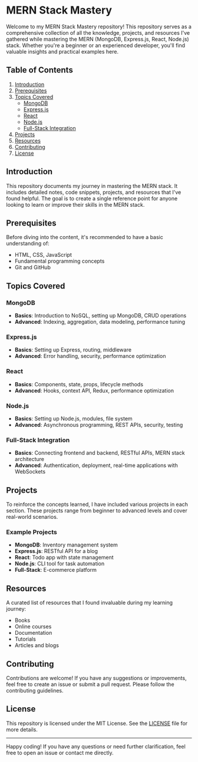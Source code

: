 # MERN Stack Mastery

Welcome to my MERN Stack Mastery repository! This repository serves as a comprehensive collection of all the knowledge, projects, and resources I've gathered while mastering the MERN (MongoDB, Express.js, React, Node.js) stack. Whether you're a beginner or an experienced developer, you'll find valuable insights and practical examples here.

## Table of Contents

1. [Introduction](#introduction)
2. [Prerequisites](#prerequisites)
3. [Topics Covered](#topics-covered)
   - [MongoDB](#mongodb)
   - [Express.js](#expressjs)
   - [React](#react)
   - [Node.js](#nodejs)
   - [Full-Stack Integration](#full-stack-integration)
4. [Projects](#projects)
5. [Resources](#resources)
6. [Contributing](#contributing)
7. [License](#license)

## Introduction

This repository documents my journey in mastering the MERN stack. It includes detailed notes, code snippets, projects, and resources that I've found helpful. The goal is to create a single reference point for anyone looking to learn or improve their skills in the MERN stack.

## Prerequisites

Before diving into the content, it's recommended to have a basic understanding of:
- HTML, CSS, JavaScript
- Fundamental programming concepts
- Git and GitHub


## Topics Covered

### MongoDB
- **Basics**: Introduction to NoSQL, setting up MongoDB, CRUD operations
- **Advanced**: Indexing, aggregation, data modeling, performance tuning

### Express.js
- **Basics**: Setting up Express, routing, middleware
- **Advanced**: Error handling, security, performance optimization

### React
- **Basics**: Components, state, props, lifecycle methods
- **Advanced**: Hooks, context API, Redux, performance optimization

### Node.js
- **Basics**: Setting up Node.js, modules, file system
- **Advanced**: Asynchronous programming, REST APIs, security, testing

### Full-Stack Integration
- **Basics**: Connecting frontend and backend, RESTful APIs, MERN stack architecture
- **Advanced**: Authentication, deployment, real-time applications with WebSockets

## Projects

To reinforce the concepts learned, I have included various projects in each section. These projects range from beginner to advanced levels and cover real-world scenarios.

### Example Projects
- **MongoDB**: Inventory management system
- **Express.js**: RESTful API for a blog
- **React**: Todo app with state management
- **Node.js**: CLI tool for task automation
- **Full-Stack**: E-commerce platform

## Resources

A curated list of resources that I found invaluable during my learning journey:
- Books
- Online courses
- Documentation
- Tutorials
- Articles and blogs

## Contributing

Contributions are welcome! If you have any suggestions or improvements, feel free to create an issue or submit a pull request. Please follow the contributing guidelines.

## License

This repository is licensed under the MIT License. See the [LICENSE](LICENSE) file for more details.

---

Happy coding! If you have any questions or need further clarification, feel free to open an issue or contact me directly.

